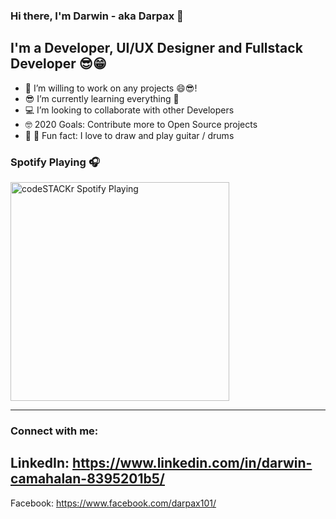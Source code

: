 ### Hi there, I'm Darwin - aka Darpax 👋

## I'm a Developer, UI/UX Designer and Fullstack Developer 😎😁

- 💪 I’m willing to work on any projects 😄😎!
- 😎 I’m currently learning everything 🤣
- 💻 I’m looking to collaborate with other Developers
- 🤓 2020 Goals: Contribute more to Open Source projects
- 🥁 🎸 Fun fact: I love to draw and play guitar / drums

### Spotify Playing 🎧

[<img src="https://now-playing-codestackr.vercel.app/api/spotify-playing" alt="codeSTACKr Spotify Playing" width="350" />](https://open.spotify.com/user/22klvue3lvaxt7fu5hpckexwi)

---

### Connect with me:

LinkedIn: https://www.linkedin.com/in/darwin-camahalan-8395201b5/
---
Facebook: https://www.facebook.com/darpax101/
